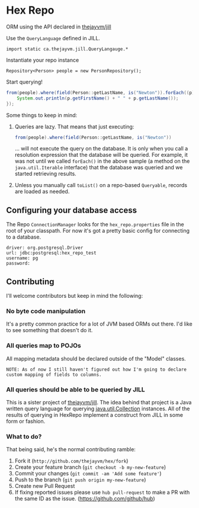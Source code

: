 Hex Repo
======================

ORM using the API declared in [thejayvm/jill](http://github.com/thejayvm/jill)

Use the `QueryLanguage` defined in JILL.

    import static ca.thejayvm.jill.QueryLangauge.*

Instantiate your repo instance

    Repository<Person> people = new PersonRepository();

Start querying!

```java
from(people).where(field(Person::getLastName, is("Newton")).forEach((p) -> {
    System.out.println(p.getFirstName() + " " + p.getLastName());
});
```

Some things to keep in mind:

1. Queries are lazy. That means that just executing:
   ```java
   from(people).where(field(Person::getLastName, is("Newton"))
   ```
   ... will not execute the query on the database. It is only when you call a resolution expression that the database will
   be queried. For example, it was not until  we called `forEach()` in the above sample (a method on the `java.util.Iterable`    interface) that the database was queried and we started retrieving results.

2. Unless you manually call `toList()` on a repo-based `Queryable`, records are loaded as needed.

## Configuring your database access

The Repo `ConnectionManager` looks for the `hex_repo.properties` file in the root of your classpath. For now it's got a
pretty basic config for connecting to a database.

```properties
driver: org.postgresql.Driver
url: jdbc:postgresql:hex_repo_test
username: pg
password:
```

## Contributing

I'll welcome contributors but keep in mind the following:

### No byte code manipulation

It's a pretty common practice for a lot of JVM based ORMs out there. I'd like to see something that doesn't do it.

### All queries map to POJOs

All mapping metadata should be declared outside of the "Model" classes.

    NOTE: As of now I still haven't figured out how I'm going to declare custom mapping of fields to columns.

### All queries should be able to be queried by JILL

This is a sister project of [thejayvm/jill](https://github.com/thejayvm/jill). The idea behind that project is a Java written
query language for querying [java.util.Collection](http://docs.oracle.com/javase/7/docs/api/java/util/Collection.html)
instances. All of the results of querying in HexRepo implement a construct from JILL in some form or fashion.

### What to do?

That being said, he's the normal contributing ramble:

1. Fork it (`http://github.com/thejayvm/hex/fork`)
2. Create your feature branch (`git checkout -b my-new-feature`)
3. Commit your changes (`git commit -am 'Add some feature'`)
4. Push to the branch (`git push origin my-new-feature`)
5. Create new Pull Request
6. If fixing reported issues please use `hub pull-request` to make a PR with the same ID as the issue. (https://github.com/github/hub)
